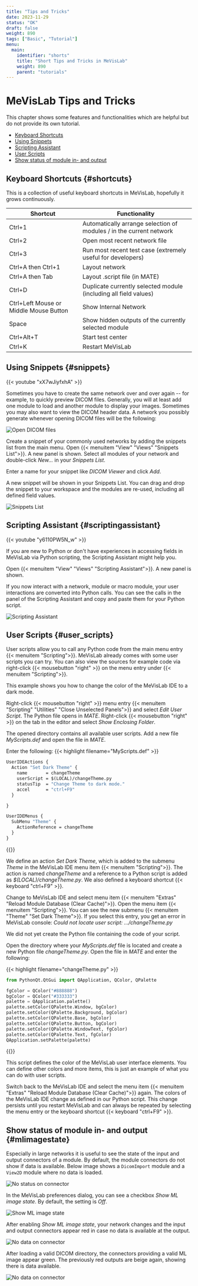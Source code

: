 ```yaml
---
title: "Tips and Tricks"
date: 2023-11-29
status: "OK"
draft: false
weight: 890
tags: ["Basic", "Tutorial"]
menu: 
  main:
    identifier: "shorts"
    title: "Short Tips and Tricks in MeVisLab"
    weight: 890
    parent: "tutorials"
---
```


# MeVisLab Tips and Tricks

This chapter shows some features and functionalities which are helpful but do not provide its own tutorial.

* [Keyboard Shortcuts](/tutorials/shorts#shortcuts)
* [Using Snippets](/tutorials/shorts#snippets)
* [Scripting Assistant](/tutorials/shorts#scriptingassistant)
* [User Scripts](/tutorials/shorts#user_scripts)
* [Show status of module in- and output](/tutorials/shorts#mlimagestate)

## Keyboard Shortcuts {#shortcuts}
This is a collection of useful keyboard shortcuts in MeVisLab, hopefully it grows continuously.
<table class="table table-striped">
  <thead>
    <tr>
      <th>Shortcut</th>
      <th>Functionality</th>
    </tr>
  </thead>
  <tbody>
    <tr>
      <td>Ctrl+1</td>
      <td>Automatically arrange selection of modules / in the current network</td>
    </tr>
    <tr>
      <td>Ctrl+2</td>
      <td>Open most recent network file</td>
    </tr>
    <tr>
      <td>Ctrl+3</td>
      <td>Run most recent test case (extremely useful for developers)</td>
    </tr>
      <td>Ctrl+A then Ctrl+1</td>
      <td>Layout network</td>
    </tr>
      <td>Ctrl+A then Tab</td>
      <td>Layout .script file (in MATE)</td>
    </tr>
      <td>Ctrl+D</td>
      <td>Duplicate currently selected module (including all field values)</td>
    </tr>
      <td>Ctrl+Left Mouse or Middle Mouse Button</td>
      <td>Show Internal Network</td>
    </tr>
      <td>Space</td>
      <td>Show hidden outputs of the currently selected module</td>
    </tr>
      <td>Ctrl+Alt+T</td>
      <td>Start test center</td>
    </tr>
      <td>Ctrl+K	</td>
      <td>Restart MeVisLab </td>
    </tr>
  </tbody>
</table>



## Using Snippets {#snippets}

{{< youtube "xX7wJiyfxhA" >}}

Sometimes you have to create the same network over and over again -- for example, to quickly preview DICOM files. Generally, you will at least add one module to load and another module to display your images. Sometimes you may also want to view the DICOM header data. A network you possibly generate whenever opening DICOM files will be the following:

![Open DICOM files](/images/tutorials/Snippets_Network.png "Open DICOM files")

Create a snippet of your commonly used networks by adding the snippets list from the main menu. Open {{< menuitem "View" "Views" "Snippets List">}}. A new panel is shown. Select all modules of your network and double-click *New...* in your *Snippets List*.

Enter a name for your snippet like *DICOM Viewer* and click *Add*.

A new snippet will be shown in your Snippets List. You can drag and drop the snippet to your workspace and the modules are re-used, including all defined field values.

![Snippets List](/images/tutorials/Snippets_Panel.png "Snippets List")

## Scripting Assistant {#scriptingassistant}

{{< youtube "y6110PW5N_w" >}}

If you are new to Python or don't have experiences in accessing fields in MeVisLab via Python scripting, the Scripting Assistant might help you.

Open {{< menuitem "View" "Views" "Scripting Assistant">}}. A new panel is shown. 

If you now interact with a network, module or macro module, your user interactions are converted into Python calls. You can see the calls in the panel of the Scripting Assistant and copy and paste them for your Python script.

![Scripting Assistant](/images/tutorials/ScriptingAssistant_Panel.png "Scripting Assistant")

## User Scripts {#user_scripts}

User scripts allow you to call any Python code from the main menu entry {{< menuitem "Scripting">}}. MeVisLab already comes with some user scripts you can try. You can also view the sources for example code via right-click {{< mousebutton "right" >}} on the menu entry under {{< menuitem "Scripting">}}.

This example shows you how to change the color of the MeVisLab IDE to a dark mode.

Right-click {{< mousebutton "right" >}} menu entry {{< menuitem "Scripting" "Utilities" "Close Unselected Panels">}} and select *Edit User Script*. The Python file opens in *MATE*. Right-click {{< mousebutton "right" >}} on the tab in the editor and select *Show Enclosing Folder*.

The opened directory contains all available user scripts. Add a new file *MyScripts.def* and open the file in *MATE*.

Enter the following:
{{< highlight filename="MyScripts.def" >}}
```Stan
UserIDEActions {
  Action "Set Dark Theme" {
    name       = changeTheme
    userScript = $(LOCAL)/changeTheme.py
    statusTip  = "Change Theme to dark mode."
    accel      = "ctrl+F9"
  }

}

UserIDEMenus {
  SubMenu "Theme" {
    ActionReference = changeTheme
  }
}
```
{{</highlight>}}

We define an action *Set Dark Theme*, which is added to the submenu *Theme* in the MeVisLab IDE menu item {{< menuitem "Scripting">}}. The action is named *changeTheme* and a reference to a Python script is added as *$(LOCAL)/changeTheme.py*. We also defined a keyboard shortcut {{< keyboard "ctrl+F9" >}}.

Change to MeVisLab IDE and select menu item {{< menuitem "Extras" "Reload Module Database (Clear Cache)">}}. Open the menu item {{< menuitem "Scripting">}}. You can see the new submenu {{< menuitem "Theme" "Set Dark Theme">}}. If you select this entry, you get an error in MeVisLab console: *Could not locate user script: .../changeTheme.py*

We did not yet create the Python file containing the code of your script.

Open the directory where your *MyScripts.def* file is located and create a new Python file *changeTheme.py*. Open the file in *MATE* and enter the following:

{{< highlight filename="changeTheme.py" >}}
```Python
from PythonQt.QtGui import QApplication, QColor, QPalette

fgColor = QColor("#888888")
bgColor = QColor("#333333")
palette = QApplication.palette()
palette.setColor(QPalette.Window, bgColor)
palette.setColor(QPalette.Background, bgColor)
palette.setColor(QPalette.Base, bgColor)
palette.setColor(QPalette.Button, bgColor)
palette.setColor(QPalette.WindowText, fgColor)
palette.setColor(QPalette.Text, fgColor)
QApplication.setPalette(palette)
```
{{</highlight>}}

This script defines the color of the MeVisLab user interface elements. You can define other colors and more items, this is just an example of what you can do with user scripts.

Switch back to the MeVisLab IDE and select the menu item {{< menuitem "Extras" "Reload Module Database (Clear Cache)">}} again. The colors of the MeVisLab IDE change as defined in our Python script. This change persists until you restart MeVisLab and can always be repeated by selecting the menu entry or the keyboard shortcut {{< keyboard "ctrl+F9" >}}.

## Show status of module in- and output {#mlimagestate}

Especially in large networks it is useful to see the state of the input and output connectors of a module. By default, the module connectors do not show if data is available. Below image shows a `DicomImport` module and a `View2D` module where no data is loaded.

![No status on connector](/images/tutorials/LMIMageState_Off.png "No status on connector")

In the MeVisLab preferences dialog, you can see a checkbox *Show ML image state*. By default, the setting is *Off*.

![Show ML image state](/images/tutorials/LMIMageState.png "Show ML image state")

After enabling *Show ML image state*, your network changes and the input and output connectors appear red in case no data is available at the output.

![No data on connector](/images/tutorials/LMIMageState_On_1.png "No data on connector")

After loading a valid DICOM directory, the connectors providing a valid ML image appear green. The previously red outputs are beige again, showing there is data available.

![No data on connector](/images/tutorials/LMIMageState_On_2.png "No data on connector")
